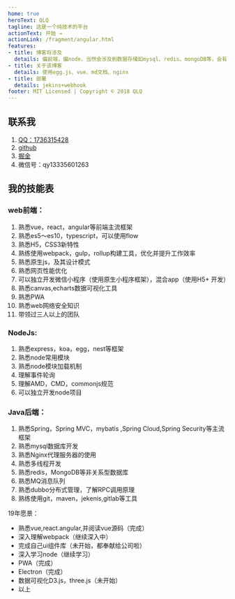 ```yaml
---
home: true
heroText: QLQ
tagline: 这是一个纯技术的平台
actionText: 开始 →
actionLink: /fragment/angular.html
features:
- title: 博客将涉及
  details: 偏前端，偏node，当然会涉及到数据存储如mysql、redis、mongoDB等，会有java，C++
- title: 关于该博客
  details: 使用egg.js、vue、md文档、nginx
- title: 部署
  details: jekins+webhook
footer: MIT Licensed | Copyright © 2018 QLQ
---
```


## 联系我
1. [QQ：1736315428](http://wpa.qq.com/msgrd?v=3&uin=1736315428&site=qq&menu=yes)
2. [github](https://github.com/QiuyangQ)
3. [掘金](https://juejin.im/user/5a5e1680518825734d14a1d7)
4. 微信号：qy13335601263


## 我的技能表

### web前端：
1. 熟悉vue，react，angular等前端主流框架
2. 熟悉es5～es10，typescript，可以使用flow
3. 熟悉H5，CSS3新特性
4. 熟练使用webpack，gulp，rollup构建工具，优化并提升工作效率
5. 熟悉原生js，及其设计模式
6. 熟悉网页性能优化
7. 可以独立开发微信小程序（使用原生小程序框架），混合app（使用H5+ 开发）
8. 熟悉canvas,echarts数据可视化工具
9. 熟悉PWA
10. 熟悉web网络安全知识
11. 带领过三人以上的团队

### NodeJs:
1. 熟悉express，koa，egg，nest等框架
2. 熟悉node常用模块
3. 熟悉node模块加载机制
4. 理解事件轮询
5. 理解AMD，CMD，commonjs规范
6. 可以独立开发node项目

### Java后端：
1. 熟悉Spring，Spring MVC，mybatis ,Spring Cloud,Spring Security等主流框架
2. 熟悉mysql数据库开发
3. 熟悉Nginx代理服务器的使用
4. 熟悉多线程开发
5. 熟悉redis，MongoDB等非关系型数据库
6. 熟悉MQ消息队列
7. 熟悉dubbo分布式管理，了解RPC调用原理
8. 熟练使用git，maven，jekenis,gitlab等工具

19年愿景：

- 熟悉vue,react.angular,并阅读vue源码（完成）
- 深入理解webpack（继续深入中）
- 完成自己ui组件库（未开始，都奉献给公司啦）
- 深入学习node（继续学习）
- PWA（完成）
- Electron（完成）
- 数据可视化D3.js，three.js（未开始）
- 以上
